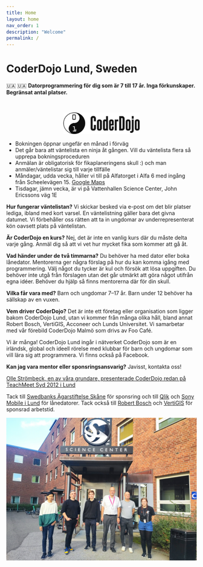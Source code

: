```yaml
---
title: Home
layout: home
nav_order: 1
description: "Welcome"
permalink: /
---
```

# CoderDojo Lund, Sweden

🇺🇦 🇺🇦 **Datorprogrammering för dig som är 7 till 17 år. Inga förkunskaper. Begränsat antal platser.**


<!--Ticket Tailor Widget. Paste this into your website where you want the widget to appear. Do not change the code or the widget may not work properly.-->
<div class="tt-widget"><div class="tt-widget-fallback"><br /></div><script data-inline-bg-fill="false" data-inline-inherit-ref-from-url-param="" data-inline-minimal="true" data-inline-ref="website_widget" data-inline-show-logo="false" data-type="inline" data-url="https://www.tickettailor.com/all-tickets/coderdojolund/" src="https://cdn.tickettailor.com/js/widgets/min/widget.js"></script></div>
<!--End of Ticket Tailor Widget-->
<p align="center">
    <img src="images/coderdojo-logo.png" alt="CoderDojo logo" width="40%">
</p>

- Bokningen öppnar ungefär en månad i förväg
- Det går bara att väntelista en ninja åt gången. Vill du väntelista flera så upprepa bokningsproceduren
- Anmälan är obligatorisk för fikaplaneringens skull :) och man anmäler/väntelistar sig till varje tillfälle
- Måndagar, udda vecka, håller vi till på Alfatorget i Alfa 6 med ingång från Scheelevägen 15. [Google Maps](https://www.google.se/maps/dir/55.7133046,13.292865/55.712599,13.2155606/@55.7125408,13.215084,69m/data=!3m1!1e3!4m5!4m4!1m1!4e1!1m0!3e0?hl=en)
- Tisdagar, jämn vecka, är vi på Vattenhallen Science Center, John Ericssons väg 1E

**Hur fungerar väntelistan?** Vi skickar besked via e-post om det blir platser lediga, ibland med kort varsel. En väntelistning gäller bara det givna datumet. Vi förbehåller oss rätten att ta in ungdomar av underrepresenterat kön oavsett plats på väntelistan.


**Är CoderDojo en kurs?** Nej, det är inte en vanlig kurs där du måste delta varje gång. Anmäl dig så att vi vet hur mycket fika som kommer att gå åt.

**Vad händer under de två timmarna?** Du behöver ha med dator eller boka lånedator. Mentorerna ger några förslag på hur du kan komma igång med programmering. Välj något du tycker är kul och försök att lösa uppgiften. Du behöver inte utgå från förslagen utan det går utmärkt att göra något utifrån egna idéer. Behöver du hjälp så finns mentorerna där för din skull.

**Vilka får vara med?** Barn och ungdomar 7&ndash;17 år. Barn under 12 behöver ha sällskap av en vuxen.

**Vem driver CoderDojo?** Det är inte ett företag eller organisation som ligger bakom CoderDojo Lund, utan vi kommer från många olika håll, bland annat Robert Bosch, VertiGIS, Acconeer och Lunds Universitet. Vi samarbetar med vår förebild CoderDojo Malmö som drivs av Foo Café.

Vi är många! CoderDojo Lund ingår i nätverket CoderDojo som är en irländsk, global och ideell rörelse med klubbar för barn och ungdomar som vill lära sig att programmera.
Vi finns också på Facebook.


**Kan jag vara mentor eller sponsringsansvarig?** Javisst, kontakta oss!

[Olle Strömbeck, en av våra grundare, presenterade CoderDojo redan på TeachMeet Syd 2012 i Lund](https://www.youtube.com/watch?v=YsHCjSjgzx4&t=4s)

Tack till [Swedbanks Ägarstiftelse Skåne](https://www.swedbanksagarstiftelseskane.se/) för sponsring och till [Qlik](https://www.qlik.com/us) och [Sony Mobile i Lund](https://electronics.sony.com) för lånedatorer. 
Tack också till [Robert Bosch](https://www.bosch.se/nyheter/bosch-r-d-lund/) och [VertiGIS](https://support.vertigis.com/hc/sv) för sponsrad arbetstid.

![CoderDojo-gänget vid Vattenhallen 2022](images/vattenhallen-IMG_20221004_165713.jpg)
